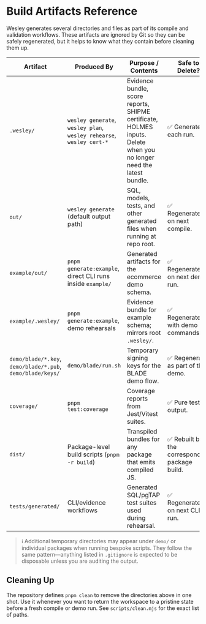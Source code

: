 # Build Artifacts Reference

Wesley generates several directories and files as part of its compile and validation workflows. These artifacts are ignored by Git so they can be safely regenerated, but it helps to know what they contain before cleaning them up.

| Artifact | Produced By | Purpose / Contents | Safe to Delete? |
| --- | --- | --- | --- |
| `.wesley/` | `wesley generate`, `wesley plan`, `wesley rehearse`, `wesley cert-*` | Evidence bundle, score reports, SHIPME certificate, HOLMES inputs. Delete when you no longer need the latest bundle. | ✅ Generated each run. |
| `out/` | `wesley generate` (default output path) | SQL, models, tests, and other generated files when running at repo root. | ✅ Regenerated on next compile. |
| `example/out/` | `pnpm generate:example`, direct CLI runs inside `example/` | Generated artifacts for the ecommerce demo schema. | ✅ Regenerated on next demo run. |
| `example/.wesley/` | `pnpm generate:example`, demo rehearsals | Evidence bundle for example schema; mirrors root `.wesley/`. | ✅ Regenerated with demo commands. |
| `demo/blade/*.key`, `demo/blade/*.pub`, `demo/blade/keys/` | `demo/blade/run.sh` | Temporary signing keys for the BLADE demo flow. | ✅ Regenerate as part of the demo. |
| `coverage/` | `pnpm test:coverage` | Coverage reports from Jest/Vitest suites. | ✅ Pure test output. |
| `dist/` | Package-level build scripts (`pnpm -r build`) | Transpiled bundles for any package that emits compiled JS. | ✅ Rebuilt by the corresponding package build. |
| `tests/generated/` | CLI/evidence workflows | Generated SQL/pgTAP test suites used during rehearsal. | ✅ Regenerated on next CLI run. |

> ℹ️ Additional temporary directories may appear under `demo/` or individual packages when running bespoke scripts. They follow the same pattern—anything listed in `.gitignore` is expected to be disposable unless you are auditing the output.

## Cleaning Up

The repository defines `pnpm clean` to remove the directories above in one shot. Use it whenever you want to return the workspace to a pristine state before a fresh compile or demo run. See `scripts/clean.mjs` for the exact list of paths.
